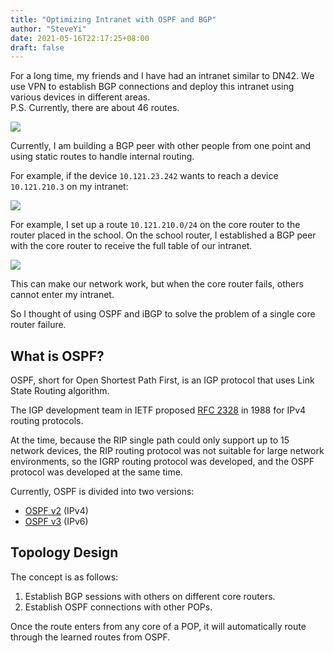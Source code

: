 ```yaml
---
title: "Optimizing Intranet with OSPF and BGP"
author: "SteveYi"
date: 2021-05-16T22:17:25+08:00
draft: false
---
```


For a long time, my friends and I have had an intranet similar to DN42. We use VPN to establish BGP connections and deploy this intranet using various devices in different areas.  
P.S. Currently, there are about 46 routes.

![](https://static-a1.steveyi.net/media/blog/1621242200.png)

Currently, I am building a BGP peer with other people from one point and using static routes to handle internal routing.

For example, if the device `10.121.23.242` wants to reach a device `10.121.210.3` on my intranet:

![](https://static-a1.steveyi.net/media/blog/1621238898.png)

For example, I set up a route `10.121.210.0/24` on the core router to the router placed in the school. On the school router, I established a BGP peer with the core router to receive the full table of our intranet.

![](https://static-a1.steveyi.net/media/blog/1621244817.png)

This can make our network work, but when the core router fails, others cannot enter my intranet.

So I thought of using OSPF and iBGP to solve the problem of a single core router failure.

## What is OSPF?

OSPF, short for Open Shortest Path First, is an IGP protocol that uses Link State Routing algorithm.

The IGP development team in IETF proposed [RFC 2328](https://datatracker.ietf.org/doc/html/rfc2328) in 1988 for IPv4 routing protocols.

At the time, because the RIP single path could only support up to 15 network devices, the RIP routing protocol was not suitable for large network environments, so the IGRP routing protocol was developed, and the OSPF protocol was developed at the same time.

Currently, OSPF is divided into two versions:

- [OSPF v2](https://datatracker.ietf.org/doc/html/rfc2328) (IPv4)
- [OSPF v3](https://datatracker.ietf.org/doc/html/rfc5340) (IPv6)

## Topology Design

The concept is as follows:

1. Establish BGP sessions with others on different core routers.
2. Establish OSPF connections with other POPs.

Once the route enters from any core of a POP, it will automatically route through the learned routes from OSPF.
